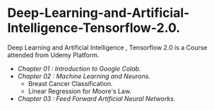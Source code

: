 # Deep-Learning-and-Artificial-Intelligence-Tensorflow-2.0.
Deep Learning and Artificial Intelligence , Tensorflow 2.0 is a Course attended from Udemy Platform.

+ *Chapter 01 : Introduction to Google Colab.*
+ *Chapter 02 : Machine Learning and Neurons.*
  + Breast Cancer Classification.
  + Linear Regression for Moore's Law.
+ *Chapter 03 : Feed Forward Artificial Neural Networks.*
